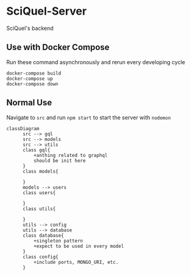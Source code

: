 # SciQuel-Server
SciQuel's backend 

## Use with Docker Compose
Run these command asynchronously and rerun every developing cycle
```
docker-compose build
docker-compose up
docker-compose down
```

## Normal Use
Navigate to `src` and run `npm start` to start the server with `nodemon`

```mermaid
classDiagram
      src --> gql
      src --> models
      src --> utils
      class gql{
          +anthing related to graphql
          should be init here
      }
      class models{
          
      }
      models --> users
      class users{
          
      }
      class utils{

      }
      utils --> config
      utils --> database
      class database{
          +singleton pattern
          +expect to be used in every model
      }
      class config{
          +include ports, MONGO_URI, etc.
      }
```